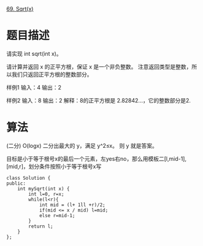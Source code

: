 [69. Sqrt(x)](https://leetcode.com/problems/sqrtx/)

# 题目描述

请实现 int sqrt(int x)。

请计算并返回 x 的正平方根，保证 x 是一个非负整数。
注意返回类型是整数，所以我们只返回正平方根的整数部分。

样例1
输入：4
输出：2

样例2
输入：8
输出：2
解释：8的正平方根是 2.82842...，它的整数部分是2.


# 算法

(二分) O(logx)
二分出最大的 y，满足 y^2≤x。
则 y 就是答案。


目标是小于等于根号x的最后一个元素，左yes右no，那么用模板二[l,mid-1],[mid,r]，划分条件按照小于等于根号x写

```
class Solution {
public:
    int mySqrt(int x) {
        int l=0, r=x;
        while(l<r){
            int mid = (l+ 1ll +r)/2;
            if(mid <= x / mid) l=mid;
            else r=mid-1;
        }
        return l;
    }
};
```
